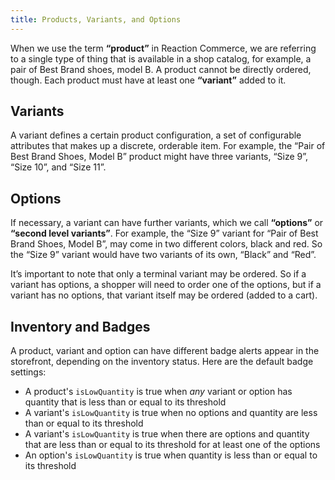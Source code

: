 ```yaml
---
title: Products, Variants, and Options
---
```


When we use the term **“product”** in Reaction Commerce, we are referring to a single type of thing that is available in a shop catalog, for example, a pair of Best Brand shoes, model B. A product cannot be directly ordered, though. Each product must have at least one **“variant”** added to it.

## Variants

A variant defines a certain product configuration, a set of configurable attributes that makes up a discrete, orderable item. For example, the “Pair of Best Brand Shoes, Model B” product might have three variants, “Size 9”, “Size 10”, and “Size 11”.

## Options

If necessary, a variant can have further variants, which we call **“options”** or **“second level variants”**. For example, the “Size 9” variant for “Pair of Best Brand Shoes, Model B”, may come in two different colors, black and red. So the “Size 9” variant would have two variants of its own, “Black” and “Red”.

It’s important to note that only a terminal variant may be ordered. So if a variant has options, a shopper will need to order one of the options, but if a variant has no options, that variant itself may be ordered (added to a cart).

## Inventory and Badges

A product, variant and option can have different badge alerts appear in the storefront, depending on the inventory status. Here are the default badge settings:

- A product's `isLowQuantity` is true when _any_ variant or option has quantity that is less than or equal to its threshold
- A variant's `isLowQuantity` is true when no options and quantity are less than or equal to its threshold
- A variant's `isLowQuantity` is true when there are options and quantity that are less than or equal to its threshold for at least one of the options
- An option's `isLowQuantity` is true when quantity is less than or equal to its threshold
